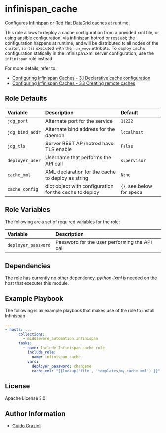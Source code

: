 infinispan_cache
================

Configures [Infinispan](https://infinispan.org/) or [Red Hat DataGrid](https://www.redhat.com/en/technologies/jboss-middleware/data-grid) caches at runtime.

This role allows to deploy a cache configuration from a provided xml file, or using ansible configuration, via infinispan hotrod or rest api; the configuration
happens at runtime, and will be distributed to all nodes of the cluster, so it is executed with the `run_once` attribute. To deploy cache configuration statically
in the infinispan.xml server configuration, use the `infinispan` role instead.

For more details, refer to:
* [Configuring Infinispan Caches - 3.1 Declarative cache configuration](https://infinispan.org/docs/stable/titles/configuring/configuring.html#declarative-cache-configuration_cache-configuration)
* [Configuring Infinispan Caches - 3.3 Creating remote caches](https://infinispan.org/docs/stable/titles/configuring/configuring.html#creating-remote-caches)


Role Defaults
-------------

| Variable | Description | Default |
|:---------|:------------|:--------|
|`jdg_port`| Alternate port for the service | `11222` |
|`jdg_bind_addr`| Alternate bind address for the daemon | `localhost` |
|`jdg_tls`| Server REST API/hotrod have TLS enable | `False` |
|`deployer_user`| Username that performs the API call | `supervisor` |
|`cache_xml`| XML declaration for the cache to deploy as string | `None` |
|`cache_config`| dict object with configuration for the cache to deploy | `{}`, see below for specs |


Role Variables
--------------

The following are a set of required variables for the role:

| Variable | Description |
|:---------|:------------|
|`deployer_password`| Password for the user performing the API call |


Dependencies
------------

The role has currently no other dependency. _python-lxml_ is needed on the host that executes this module.


Example Playbook
----------------

The following is an example playbook that makes use of the role to install Infinispan

```yaml
---
- hosts: ...
      collections:
        - middleware_automation.infinispan
      tasks:
        - name: Include Infinispan cache role
          include_role:
            name: infinispan_cache
          vars:
            deployer_password: changeme
            cache_xml: "{{lookup('file', 'templates/my_cache.xml') }}"
```


License
-------

Apache License 2.0


Author Information
------------------

* [Guido Grazioli](https://github.com/guidograzioli)
